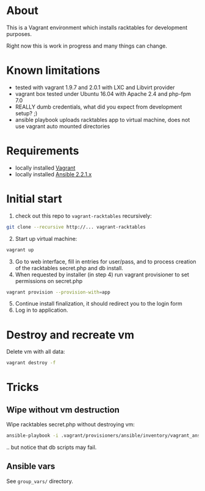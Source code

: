 # About

This is a Vagrant environment which installs racktables for development purposes.

Right now this is work in progress and many things can change.

# Known limitations

- tested with vagrant 1.9.7 and 2.0.1 with LXC and Libvirt provider
- vagrant box tested under Ubuntu 16.04 with Apache 2.4 and php-fpm 7.0
- REALLY dumb credentials, what did you expect from development setup? ;)
- ansible playbook uploads racktables app to virtual machine, does not use vagrant auto mounted directories

# Requirements

- locally installed [Vagrant](https://www.vagrantup.com/)
- locally installed [Ansible 2.2.1.x](http://docs.ansible.com/ansible/latest/intro_installation.html)

# Initial start

1. check out this repo to `vagrant-racktables` recursively:

```bash
git clone --recursive http://... vagrant-racktables
```


2. Start up virtual machine:

```bash
vagrant up
```

3. Go to web interface, fill in entries for user/pass, and to process creation of the racktables secret.php and db install.
4. When requested by installer (in step 4) run vagrant provisioner to set permissions on secret.php

```bash
vagrant provision --provision-with=app
````

5. Continue install finalization, it should redirect you to the login form
6. Log in to application.

# Destroy and recreate vm

Delete vm with all data:

```bash
vagrant destroy -f
```

# Tricks

## Wipe without vm destruction

Wipe racktables secret.php without destroying vm:

```bash
ansible-playbook -i .vagrant/provisioners/ansible/inventory/vagrant_ansible_inventory -e racktables_reinstall=true play_racktables.yml
```
.. but notice that db scripts may fail.

## Ansible vars

See `group_vars/` directory.
